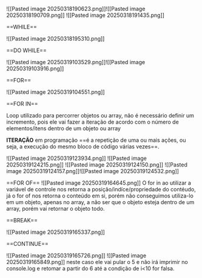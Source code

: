 ![[Pasted image 20250318190623.png]]![[Pasted image 20250318190709.png]]
![[Pasted image 20250318191435.png]]

==WHILE==

![[Pasted image 20250318195310.png]]

==DO WHILE==

![[Pasted image 20250319103529.png]]![[Pasted image 20250319103916.png]]

==FOR==

![[Pasted image 20250319104551.png]]

==FOR IN==

Loop utilizado para percorrer objetos ou array, não é necessário definir um incremento, pois ele vai fazer a iteração de acordo com o número de elementos/itens dentro de um objeto ou array

**ITERAÇÃO** em programação ==é a repetição de uma ou mais ações, ou seja, a execução do mesmo bloco de código várias vezes==.

![[Pasted image 20250319123934.png]]
![[Pasted image 20250319124215.png]]
![[Pasted image 20250319124150.png]]
![[Pasted image 20250319124157.png]]![[Pasted image 20250319124532.png]]

==FOR OF==
![[Pasted image 20250319164645.png]]
 O for in ao utilizar a variável de controle nos retorna a posição/indíce/propriedade do contéudo, já o for of nos retorna o conteúdo em si, porém não conseguimos utiliza-lo em um objeto, apenas no array, a não ser que o objeto esteja dentro de um array, porém vai retornar o objeto todo.


==BREAK==

![[Pasted image 20250319165337.png]]

==CONTINUE==

![[Pasted image 20250319165726.png]]
![[Pasted image 20250319165849.png]]
neste caso ele vai pular o 5 e não irá imprimir no console.log e retomar a partir do 6 até a condição de i<10 for falsa.